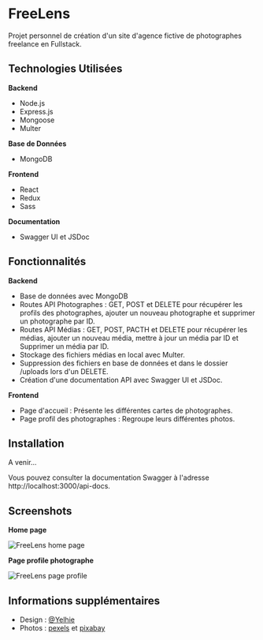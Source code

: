 # FreeLens

Projet personnel de création d'un site d'agence fictive de photographes freelance en Fullstack.

## Technologies Utilisées

**Backend**

- Node.js
- Express.js
- Mongoose
- Multer

**Base de Données**

- MongoDB

**Frontend**

- React
- Redux
- Sass

**Documentation**

- Swagger UI et JSDoc

## Fonctionnalités

**Backend**

- Base de données avec MongoDB
- Routes API Photographes : GET, POST et DELETE pour récupérer les profils des photographes, ajouter un nouveau photographe et supprimer un photographe par ID.
- Routes API Médias : GET, POST, PACTH et DELETE pour récupérer les médias, ajouter un nouveau média, mettre à jour un média par ID et Supprimer un média par ID.
- Stockage des fichiers médias en local avec Multer.
- Suppression des fichiers en base de données et dans le dossier /uploads lors d'un DELETE.
- Création d'une documentation API avec Swagger UI et JSDoc.

**Frontend**

- Page d'accueil : Présente les différentes cartes de photographes.
- Page profil des photographes : Regroupe leurs différentes photos.

## Installation

A venir...

Vous pouvez consulter la documentation Swagger à l'adresse http://localhost:3000/api-docs.

## Screenshots

**Home page**

![FreeLens home page](https://github.com/Yelhie/FreeLens/blob/master/screenshot/freelens_240501.jpg)

**Page profile photographe**

![FreeLens page profile](https://github.com/Yelhie/FreeLens/blob/master/screenshot/freelens_240503.jpg)

## Informations supplémentaires

- Design : [@Yelhie](https://github.com/Yelhie)
- Photos : [pexels](https://www.pexels.com/fr-fr/) et [pixabay](https://pixabay.com/fr/)
